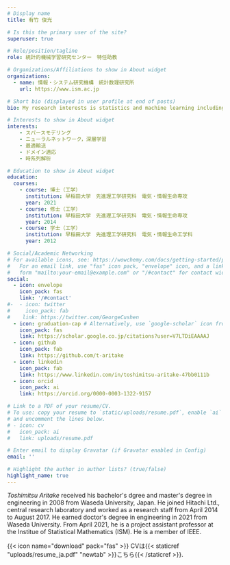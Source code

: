 ```yaml
---
# Display name
title: 有竹 俊光

# Is this the primary user of the site?
superuser: true

# Role/position/tagline
role: 統計的機械学習研究センター　特任助教

# Organizations/Affiliations to show in About widget
organizations:
  - name: 情報・システム研究機構　統計数理研究所
    url: https://www.ism.ac.jp

# Short bio (displayed in user profile at end of posts)
bio: My research interests is statistics and machine learning including sparse modeling, neural networks and domain adaptation.

# Interests to show in About widget
interests:
    - スパースモデリング
    - ニューラルネットワーク，深層学習
    - 最適輸送
    - ドメイン適応
    - 時系列解析

# Education to show in About widget
education:
  courses:
    - course: 博士（工学）
      institution: 早稲田大学　先進理工学研究科　電気・情報生命専攻
      year: 2021
    - course: 修士（工学）
      institution: 早稲田大学　先進理工学研究科　電気・情報生命専攻
      year: 2014
    - course: 学士（工学）
      institution: 早稲田大学　先進理工学研究科　電気・情報生命工学科
      year: 2012

# Social/Academic Networking
# For available icons, see: https://wowchemy.com/docs/getting-started/page-builder/#icons
#   For an email link, use "fas" icon pack, "envelope" icon, and a link in the
#   form "mailto:your-email@example.com" or "/#contact" for contact widget.
social:
  - icon: envelope
    icon_pack: fas
    link: '/#contact'
#-  - icon: twitter
#     icon_pack: fab
#    link: https://twitter.com/GeorgeCushen
  - icon: graduation-cap # Alternatively, use `google-scholar` icon from `ai` icon pack
    icon_pack: fas
    link: https://scholar.google.co.jp/citations?user=V7LTDiEAAAAJ
  - icon: github
    icon_pack: fab
    link: https://github.com/t-aritake
  - icon: linkedin
    icon_pack: fab
    link: https://www.linkedin.com/in/toshimitsu-aritake-47bb0111b
  - icon: orcid
    icon_pack: ai
    link: https://orcid.org/0000-0003-1322-9157

# Link to a PDF of your resume/CV.
# To use: copy your resume to `static/uploads/resume.pdf`, enable `ai` icons in `params.toml`,
# and uncomment the lines below.
# - icon: cv
#   icon_pack: ai
#   link: uploads/resume.pdf

# Enter email to display Gravatar (if Gravatar enabled in Config)
email: ''

# Highlight the author in author lists? (true/false)
highlight_name: true
---
```

*Toshimitsu Aritake* received his bachelor's dgree and master's degree in engineering in 2008 from Waseda University, Japan.
He joined Hitachi Ltd., central research laboratory and worked as a research staff from April 2014 to August 2017. He earned doctor's degree in engineering in 2021 from Waseda University. From April 2021, he is a project assistant professor at the Institue of Statistical Mathematics (ISM).
He is a member of IEEE.

{{< icon name="download" pack="fas" >}} CVは{{< staticref "uploads/resume_ja.pdf" "newtab" >}}こちら{{< /staticref >}}.
